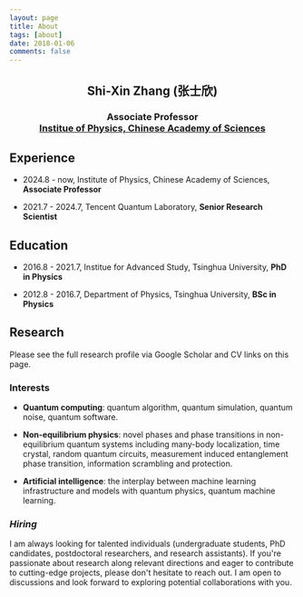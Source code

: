 ```yaml
---
layout: page
title: About
tags: [about]
date: 2018-01-06
comments: false
---
```



<h2 style="text-align: center;"> Shi-Xin Zhang (张士欣) </h2>

<h3 style="text-align: center;"> Associate Professor <br>
<a href="https://www.iop.cas.cn/"> Institue of Physics, Chinese Academy of Sciences</a> </h3>


<div style="text-align: center;">
<!-- 邮件链接 -->
<a href="mailto:znfesnpbh@gmail.com" class="button" target="_blank" rel="noopener noreferrer">
<span class="icon"><i class="fas fa-envelope"></i></span>
</a>
<!-- Google Scholar 链接 -->
<a href="https://scholar.google.com/citations?user=Ut8nVqIAAAAJ" class="button" target="_blank" rel="noopener noreferrer">
<span class="icon"><i class="fab fa-google"></i></span>
</a>
<!-- 简历链接 -->
<a href="/about/cv.pdf" class="button" target="_blank" rel="noopener noreferrer">
<span class="icon"><i class="fas fa-file-download"></i></span>
</a>
<!-- GitHub 链接 -->
<a href="https://github.com/refraction-ray" class="button" target="_blank" rel="noopener noreferrer">
<span class="icon"><i class="fab fa-github"></i></span>
</a>
<!-- LinkedIn 链接 -->
<a href="https://www.linkedin.com/in/zhangshixin/" class="button" target="_blank" rel="noopener noreferrer">
<span class="icon"><i class="fab fa-linkedin"></i></span>
</a>
</div>

## Experience

* 2024.8 - now, Institute of Physics, Chinese Academy of Sciences, **Associate Professor**

* 2021.7 - 2024.7, Tencent Quantum Laboratory, **Senior Research Scientist**

## Education

* 2016.8 - 2021.7, Institue for Advanced Study, Tsinghua University, **PhD in Physics**

* 2012.8 - 2016.7, Department of Physics, Tsinghua University, **BSc in Physics**


## Research

Please see the full research profile via Google Scholar and CV links on this page.

### Interests

* **Quantum computing**: quantum algorithm, quantum simulation, quantum noise, quantum software.

* **Non-equilibrium physics**: novel phases and phase transitions in non-equilibrium quantum systems including
many-body localization, time crystal, random quantum circuits, measurement induced entanglement phase
transition, information scrambling and protection.

* **Artificial intelligence**: the interplay between machine learning infrastructure and models with quantum physics,
quantum machine learning.

### *Hiring*

I am always looking for talented individuals (undergraduate students, PhD candidates, postdoctoral researchers, and research assistants). If you're passionate about research along relevant directions and eager to contribute to cutting-edge projects, please don't hesitate to reach out. I am open to discussions and look forward to exploring potential collaborations with you.
